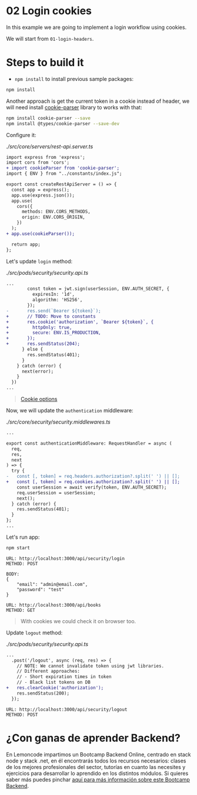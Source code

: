 # 02 Login cookies

In this example we are going to implement a login workflow using cookies.

We will start from `01-login-headers`.

# Steps to build it

- `npm install` to install previous sample packages:

```bash
npm install

```

Another approach is get the current token in a cookie instead of header, we will need install [cookie-parser](https://github.com/expressjs/cookie-parser#readme) library to works with that:

```bash
npm install cookie-parser --save
npm install @types/cookie-parser --save-dev
```

Configure it:

_./src/core/servers/rest-api.server.ts_

```diff
import express from 'express';
import cors from 'cors';
+ import cookieParser from 'cookie-parser';
import { ENV } from "../constants/index.js";

export const createRestApiServer = () => {
  const app = express();
  app.use(express.json());
  app.use(
    cors({
      methods: ENV.CORS_METHODS,
      origin: ENV.CORS_ORIGIN,
    })
  );
+ app.use(cookieParser());

  return app;
};

```

Let's update `login` method:

_./src/pods/security/security.api.ts_

```diff
...
        const token = jwt.sign(userSession, ENV.AUTH_SECRET, {
          expiresIn: '1d',
          algorithm: 'HS256',
        });
-       res.send(`Bearer ${token}`);
+       // TODO: Move to constants
+       res.cookie('authorization', `Bearer ${token}`, {
+         httpOnly: true,
+         secure: ENV.IS_PRODUCTION,
+       });
+       res.sendStatus(204);
      } else {
        res.sendStatus(401);
      }
    } catch (error) {
      next(error);
    }
  })
...

```

> [Cookie options](https://github.com/pillarjs/cookies#cookiesset-name--value---options--)

Now, we will update the `authentication` middleware:

_./src/core/security/security.middlewares.ts_

```diff
...

export const authenticationMiddleware: RequestHandler = async (
  req,
  res,
  next
) => {
  try {
-   const [, token] = req.headers.authorization?.split(' ') || [];
+   const [, token] = req.cookies.authorization?.split(' ') || [];
    const userSession = await verify(token, ENV.AUTH_SECRET);
    req.userSession = userSession;
    next();
  } catch (error) {
    res.sendStatus(401);
  }
};
...
```

Let's run app:

```bash
npm start

```

```
URL: http://localhost:3000/api/security/login
METHOD: POST

BODY:
{
	"email": "admin@email.com",
	"password": "test"
}

URL: http://localhost:3000/api/books
METHOD: GET

```

> With cookies we could check it on browser too.

Update `logout` method:

_./src/pods/security/security.api.ts_

```diff
...
  .post('/logout', async (req, res) => {
    // NOTE: We cannot invalidate token using jwt libraries.
    // Different approaches:
    // - Short expiration times in token
    // - Black list tokens on DB
+   res.clearCookie('authorization');
    res.sendStatus(200);
  });

```

```
URL: http://localhost:3000/api/security/logout
METHOD: POST

```

# ¿Con ganas de aprender Backend?

En Lemoncode impartimos un Bootcamp Backend Online, centrado en stack node y stack .net, en él encontrarás todos los recursos necesarios: clases de los mejores profesionales del sector, tutorías en cuanto las necesites y ejercicios para desarrollar lo aprendido en los distintos módulos. Si quieres saber más puedes pinchar [aquí para más información sobre este Bootcamp Backend](https://lemoncode.net/bootcamp-backend#bootcamp-backend/banner).
